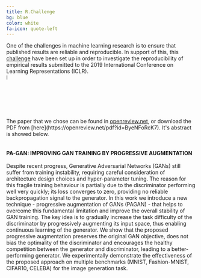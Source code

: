 ```yaml
---
title: R.Challenge
bg: blue
color: white
fa-icon: quote-left
---
```

<p style='text-align: justify;'>

One of the challenges in machine learning research is to ensure that published results are reliable and reproducible. In support of this, this [challenge](https://github.com/reproducibility-challenge/iclr_2019) have been set up in order to investigate the reproducibility of empirical results submitted to the 2019 International Conference on Learning Representations (ICLR).
<br>l
<!-- The rapidly developing field of deep learning is concerned with questions surrounding how we can best learn meaningful and useful representations of data. ICLR takes a broad view of the field and includes topics such as feature learning, metric learning, compositional modeling, structured prediction, reinforcement learning, and issues regarding large-scale learning and non-convex optimization. -->
<br>
<br>
<br>
<br>
<br>
The paper that we chose can be found in <a href="https://openreview.net/pdf?id=ByeNFoRcK7">openreview.net</a>, or download the PDF from [here](https://openreview.net/pdf?id=ByeNFoRcK7). It's abstract is  showed below.
<br>
<br>
<br>
<strong> PA-GAN: IMPROVING GAN TRAINING BY PROGRESSIVE AUGMENTATION </strong>
<br>
<br>
Despite recent progress, Generative Adversarial Networks (GANs) still suffer from training instability, requiring careful consideration of architecture design choices and hyper-parameter tuning. The reason for this fragile training behaviour is partially due to the discriminator performing well very quickly; its loss converges to zero, providing no reliable backpropagation signal to the generator. In this work we introduce a new technique - progressive augmentation of GANs (PAGAN) - that helps to overcome this fundamental limitation and improve the overall stability of GAN training. The key idea is to gradually increase the task difficulty of the discriminator by progressively augmenting its input space, thus enabling continuous learning of the generator. We show that the proposed progressive augmentation preserves the original GAN objective, does not bias the optimality of the discriminator and encourages the healthy competition between the generator and discriminator, leading to a better-performing generator. We experimentally demonstrate the effectiveness of the proposed approach on multiple benchmarks (MNIST, Fashion-MNIST, CIFAR10, CELEBA) for the image generation task.
</p>

<!-- If you find this work useful, please consider citing:

<i>
Daniel Fojo, Victor Campos, Xavier Giro-i-Nieto. "Comparing Fixed and Adaptive Computation Time for Recurrent Neural Networks", In International Conference on Learning Representations Workshop Track, 2018.
</i>

<pre>
@inproceedings{fojo2018repeat,
title={Comparing Fixed and Adaptive Computation Time for Recurrent Neural Networks},
author={Fojo, Daniel, and Campos, V{\'\i}ctor and Giro-i-Nieto, Xavier},
booktitle={International Conference on Learning Representations Workshop Track},
year={2018}
}
</pre> -->
